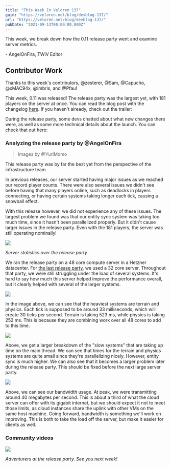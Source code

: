 ```yaml
---
title: "This Week In Veloren 137"
guid: "https://veloren.net/blog/devblog-137/"
url: "https://veloren.net/blog/devblog-137/"
pubDate: "2021-09-13T00:00:00.000Z"
---
```


This week, we break down how the 0.11 release party went and examine server metrics.

\- AngelOnFira, TWiV Editor

## Contributor Work

Thanks to this week's contributors, @zesterer, @Sam, @Capucho, @xMAC94x, @imbris, and @Pfau!

This week, 0.11 was released! The release party was the largest yet, with 181 players on the server at once. You can read the blog post with the changelog [here](https://veloren.net/release-0-11). If you haven't already, check out the trailer:

During the release party, some devs chatted about what new changes there were, as well as some more technical details about the launch. You can check that out here:

### Analyzing the release party by @AngelOnFira

> Images by @YuriMomo

This release party was by far the best yet from the perspective of the infrastructure team.

In previous releases, our server started having major issues as we reached our record player counts. There were also several issues we didn't see before having that many players online, such as deadlocks in players connecting, or having certain systems taking longer each tick, causing a snowball effect.

With this release however, we did not experience any of these issues. The largest problem we found was that our entity sync system was taking too much time, since it hasn't been parallelized properly. But it didn't cause larger issues in the release party. Even with the 181 players, the server was still operating nominally!

![](https://s3.eu-central-2.wasabisys.com/veloren-blog/cdn/541307840938377217/886339358968381510/unknown.png)

_Server statistics over the release party_

We ran the release party on a 48 core compute server in a Hetzner datacenter. For [the last release party](https://veloren.net/devblog-124), we used a 32 core server. Throughout that party, we were still struggling under the load of several systems. It's hard to say how much this server helped improve the performance overall, but it clearly helped with several of the larger systems.

![](https://s3.eu-central-2.wasabisys.com/veloren-blog/cdn/541307840938377217/886339863870320721/unknown.png)

In the image above, we can see that the heaviest systems are terrain and physics. Each tick is supposed to be around 33 milliseconds, which will create 30 ticks per second. Terrain is taking 523 ms, while physics is taking 252 ms. This is because they are combining work over all 48 cores to add to this time.

![](https://s3.eu-central-2.wasabisys.com/veloren-blog/cdn/541307840938377217/886340460006756362/unknown.png)

Above, we get a larger breakdown of the "slow systems" that are taking up time on the main thread. We can see that times for the terrain and physics systems are quite small since they're parallelizing nicely. However, entity sync is much higher. We can also see that it becomes a larger problem later during the release party. This should be fixed before the next large server party.

![](https://s3.eu-central-2.wasabisys.com/veloren-blog/cdn/541307840938377217/886340057257087006/unknown.png)

Above, we can see our bandwidth usage. At peak, we were transmitting around 40 megabytes per second. This is about a third of what the cloud server can offer with its gigabit internet, but we should expect it not to meet those limits, as cloud instances share the uplink with other VMs on the same host machine. Going forward, bandwidth is something we'll work on improving. This is both to take the load off the server, but make it easier for clients as well.

### Community videos

![](https://s3.eu-central-2.wasabisys.com/veloren-blog/cdn/634860358623821835/886685893275045898/screenshot_1631386070929.png)

_Adventurers at the release party. See you next week!_

